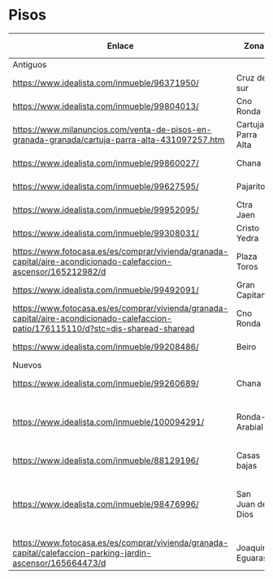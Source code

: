 # Pisos

|Enlace                                                                                                                              |Zona              |m2     |Hab.|Baños|Extras|Precio 22/1/23|Comentarios                                          |
|------------------------------------------------------------------------------------------------------------------------------------|------------------|-------|----|-----|------|--------------|-----------------------------------------------------|
|Antiguos                                                                                                                            |                  |       |    |     |      |              |                                                     |
|https://www.idealista.com/inmueble/96371950/                                                                                        |Cruz del sur      |89     |3   |1    |📦    |135.000 €     |solo seria para alquilar                             |
|https://www.idealista.com/inmueble/99804013/                                                                                        |Cno Ronda         |62     |2   |1    |      |135.000 €     |para alquilar                                        |
|https://www.milanuncios.com/venta-de-pisos-en-granada-granada/cartuja-parra-alta-431097257.htm                                      |Cartuja Parra Alta|114    |3   |2    |📦 🚗?|145.000 €     |Interesante ❌Vendido                                 |
|https://www.idealista.com/inmueble/99860027/                                                                                        |Chana             |100    |3   |1    |      |150.000 €     |Vistas / Sol                                         |
|https://www.idealista.com/inmueble/99627595/                                                                                        |Pajaritos         |100    |3   |1    |      |159.000 €     |                                                     |
|https://www.idealista.com/inmueble/99952095/                                                                                        |Ctra Jaen         |105    |4   |2    |      |165.000 €     |OK pero 1ro sin ascensor                             |
|https://www.idealista.com/inmueble/99308031/                                                                                        |Cristo Yedra      |107    |3   |2    |      |190.000 €     |                                                     |
|https://www.fotocasa.es/es/comprar/vivienda/granada-capital/aire-acondicionado-calefaccion-ascensor/165212982/d                     |Plaza Toros       |127    |4   |2    |      |194.000 €     |                                                     |
|https://www.idealista.com/inmueble/99492091/                                                                                        |Gran Capitan      |114    |3   |2    |      |202.000 €     |2do sin ascensor                                     |
|https://www.fotocasa.es/es/comprar/vivienda/granada-capital/aire-acondicionado-calefaccion-patio/176115110/d?stc=dis-sharead-sharead|Cno Ronda         |86     |3   |2    |      |199.000 €     |                                                     |
|https://www.idealista.com/inmueble/99208486/                                                                                        |Beiro             |140    |3   |2    |      |219.000 €     |                                                     |
|Nuevos                                                                                                                              |                  |       |    |     |      |              |                                                     |
|https://www.idealista.com/inmueble/99260689/                                                                                        |Chana             |116    |4   |2    |📦 🚗 |185.000 €     |Bonito le gusta al papi                              |
|https://www.idealista.com/inmueble/100094291/                                                                                       |Ronda-Arabial     |91     |3   |2    |      |179.000 €     |Muy intereasnte, alquilado y no se puede visitar     |
|https://www.idealista.com/inmueble/88129196/                                                                                        |Casas bajas       |120/300|5   |2    |      |170.000 €     |Casa pinypon                                         |
|https://www.idealista.com/inmueble/98476996/                                                                                        |San Juan de Dios  |130    |4   |3    |      |170.000 €     |Casa pasillera sin ascensor pero muy bonita y soleada|
|https://www.fotocasa.es/es/comprar/vivienda/granada-capital/calefaccion-parking-jardin-ascensor/165664473/d                         |Joaquina Eguaras  |114    |3   |2    |📦 🚗 |127.000 €     |VPO                                                  |

